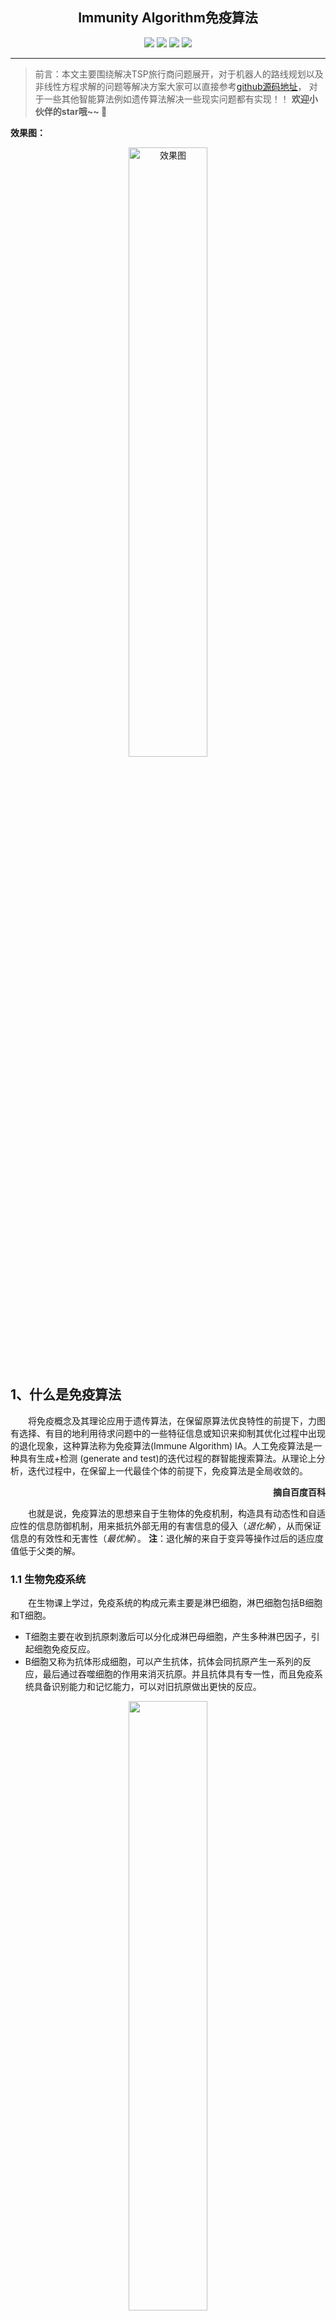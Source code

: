<h2 align=center>Immunity Algorithm免疫算法</h2>
<div align="center">
<image src="https://markdown-liyang.oss-cn-beijing.aliyuncs.com/label/Github-LiYangSir-brightgreen.svg">
<image src="https://markdown-liyang.oss-cn-beijing.aliyuncs.com/label/quguai.cn-green.svg">
<image src="https://img.shields.io/badge/Lannguage-MatLab-yellow">
<image src="https://markdown-liyang.oss-cn-beijing.aliyuncs.com/label/Version-1.0-blue.svg">
</div>


------
> 前言：本文主要围绕解决TSP旅行商问题展开，对于机器人的路线规划以及非线性方程求解的问题等解决方案大家可以直接参考[github源码地址](https://github.com/LiYangSir/SmartAlgorithm)，
> 对于一些其他智能算法例如遗传算法解决一些现实问题都有实现！！ **欢迎小伙伴的star哦~~ 🤭**


**效果图：**
<div align=center>
<img src=https://markdown-liyang.oss-cn-beijing.aliyuncs.com/优化算法/IMA免疫算法/test.gif width=50% alt=效果图>
</div>

## 1、什么是免疫算法

&emsp;&emsp;将免疫概念及其理论应用于遗传算法，在保留原算法优良特性的前提下，力图有选择、有目的地利用待求问题中的一些特征信息或知识来抑制其优化过程中出现的退化现象，这种算法称为免疫算法(Immune Algorithm) IA。人工免疫算法是一种具有生成+检测 (generate and test)的迭代过程的群智能搜索算法。从理论上分析，迭代过程中，在保留上一代最佳个体的前提下，免疫算法是全局收敛的。<div align=right><b>摘自百度百科</b></div>

&emsp;&emsp;也就是说，免疫算法的思想来自于生物体的免疫机制，构造具有动态性和自适应性的信息防御机制，用来抵抗外部无用的有害信息的侵入（*退化解*），从而保证信息的有效性和无害性（*最优解*）。
**注**：退化解的来自于变异等操作过后的适应度值低于父类的解。

### 1.1 生物免疫系统

&emsp;&emsp;在生物课上学过，免疫系统的构成元素主要是淋巴细胞，淋巴细胞包括B细胞和T细胞。
+ T细胞主要在收到抗原刺激后可以分化成淋巴母细胞，产生多种淋巴因子，引起细胞免疫反应。
+ B细胞又称为抗体形成细胞，可以产生抗体，抗体会同抗原产生一系列的反应，最后通过吞噬细胞的作用来消灭抗原。并且抗体具有专一性，而且免疫系统具备识别能力和记忆能力，可以对旧抗原做出更快的反应。
<div align=center>
<img src=https://markdown-liyang.oss-cn-beijing.aliyuncs.com/优化算法/IMA免疫算法/免疫系统.png width=50% alt=>
</div>

**免疫系统和一般免疫算法的比较：**
|免疫系统|免疫算法|
|:---:|:---:|
|抗原|待解决的问题，例如方程最优解、TSP等等|
|抗体|最优解|
|抗原识别|问题识别|
|从记忆细胞产生抗体|找到以往的成功例子|
|淋巴细胞的分化|最优解的保持|
|细胞抑制|剩余候选解的消除|
|抗体增强|利用遗传算子产生新的抗体|

### 1.2 免疫算法的基本原理

&emsp;&emsp;免疫遗传算法解决了遗传算法早熟收敛的问题，有可能陷入局部最优解的情况，并且遗传算法具有一定的盲目性，尤其是在交叉和变异的过程中。容易产生相较于父类更加差的解，也就是退化现象的出现。如果在遗传算法中引入免疫的方法和概念，对遗传算法全局搜索进行干预，就避免了很多重复的工作。

&emsp;&emsp;免疫算法在面对求解问题的时候，相当于面对各种抗原，可以提前注射疫苗，来一只退化的现象，从而保持优胜略汰的特点，使算法一直优化下去。

一般的免疫算法分为下面 3 种情况。
1. 模仿免疫系统抗体与抗原的识别，结合抗体的产生过程而抽象出来的免疫算法。
2. 基于免疫系统中的其他特殊机制抽象出来的算法，例如克隆选择算法。
3. 和其他智能算法等其他的算法进行融合，例如免疫遗传算法。

### 1.3 免疫算法的基本步骤和流程

<div align=center>
<img src=https://markdown-liyang.oss-cn-beijing.aliyuncs.com/优化算法/IMA免疫算法/流程.png width=35% alt=>
</div>

## 2、免疫遗传算法
&emsp;&emsp;免疫遗传算法和遗传算法的结构一致，最大的不同之处在于在免疫遗传算法中引入了浓度调节机制。在进行选择操作的时候，遗传算法制只利用了适应度指标对个体进行评价；在免疫遗传算法当中，免疫遗传算法中的选择策略变为：适应度越高，浓度越小，个体复制的概率越大，反之越小。

&emsp;&emsp;免疫遗传算法的基本思想就是在传统的算法基础上加入一个免疫算子，加入免疫算子的目的就是为了防止种群的退化。免疫算子有接种疫苗和免疫选择两个步骤组成。免疫遗传算法可以有效地调节选择压力。因此免疫算法可以保持种群多样性的能力。

**免疫遗传算法的步骤和流程：**

<div align=center>
<img src=https://markdown-liyang.oss-cn-beijing.aliyuncs.com/优化算法/IMA免疫算法/流程2.png width=35% alt=免疫遗传算法流程>
</div>

## 3、免疫算法在TSP问题中的应用
&emsp;&emsp;TSP问题是所有智能算法都要解决的问题，TSP问题就是旅行商问题，旅行商要遍历所有的城市，并且城市仅能通过一次，并且保证所经过的城市的路径最小。
### 3.1、免疫算法的结构
&emsp;&emsp;对于个体的编码仍然采用和遗传算法中相同的实数编码结构。由于本例中要求路径最低，适应度函数就取为路径的倒数。

&emsp;&emsp;采用单点交叉，交叉的位置随机，类似与遗传算法。每次遗传操作后，随机抽取一些个体进行注射抗体，进行免疫检测，即对接种了个体进行检测，如果适应度提高，则继续，否则就代表着在进行交叉和变异的过程中出现了退化现象，这时个体就会被父类代替，就是下面的表达式：
```c
父类适应度 < 子类适应度 ? 子类 : 父类
```

### 3.2、求解 TSP 问题流程图

<div align=center>
<img src=https://markdown-liyang.oss-cn-beijing.aliyuncs.com/优化算法/IMA免疫算法/TSP.png width=50% alt=>
</div>

### 3.3、免疫遗传算法-TSP MatLab 实现

&emsp;&emsp;主要是对参数进行初始化，包括对一些概率参数、初始种群矩阵，城市初始位置、城市之间的距离矩阵等等。
**参数初始化:**
```matlab
N = 20;               
%城市的个数
M = N - 1;               
%种群的个数
pos = 50 * randn(N,2);
%%生成城市的坐标
global D;
%城市距离数据
D = zeros(N,N);
for i = 1 : N
    for j = i + 1 : N
        dis = (pos(i, 1)-pos(j, 1)).^2+(pos(i, 2)-pos(j, 2)).^2;
        D(i, j) = dis^(0.5);
        D(j, i) = D(i, j);
    end
end

%中间结果保存
global TmpResult;
TmpResult = [];
global TmpResult1;
TmpResult1 = [];

[M, N] = size(D);  % 种群规模
pCharChange = 1;  % 个体换位概率
pStrChange = 0.4;  % 个体移位概率
pStrReverse = 0.4;  % 个体逆转概率
pCharReCompose = 0.4;  % 个体重组概率
MaxIterateNum = 100;  % 迭代次数

mPopulation = zeros(N-1,N);
mRandM = randperm(N-1);  % 最优路径
mRandM = mRandM + 1;
for rol = 1:N-1
    mPopulation(rol,:) = randperm(N);%产生初始抗体
end
```

**迭代过程：**
```matlab
count = 0;
figure(2);
while count < MaxIterateNum
    % 产生新抗体
    B = Mutation(mPopulation, [pCharChange pStrChange pStrReverse pCharReCompose]);
    % 计算新产生的抗体对应的适应度，并选择最优抗体
    mPopulation = SelectAntigen(mPopulation,B);
    % 保存每一代最优的个体
    best_pop(count + 1, :) = mPopulation(1, :);
    count = count + 1;
end
```

&emsp;&emsp;变异过程，变异的过程主要保存移位、换位、逆转以及重组操作，这几个操作之间相互独立，最后拼接在一起后返回。
**变异操作：**
```matlab
function result = Mutation(A, P)
[m,n] = size(A);
% 换位
n1 = round(P(1)*m);  % 变异的个体数
m1 = randperm(m);  % 混淆个体顺序
cm1 = randperm(n-1)+1;  % 个体变异的位置
B1 = zeros(n1,n);  % 保存变异后的个体
c1 = cm1(n-1);
c2 = cm1(n-2);
for s = 1:n1
    B1(s,:) = A(m1(s),:);
    tmp = B1(s,c1);
    B1(s,c1) = B1(s,c2);
    B1(s,c2) = tmp;
end

% 移位
n2 = round(P(2)*m);
m2 = randperm(m);
cm2 = randperm(n-1)+1;
B2 = zeros(n2,n);
c1 = min([cm2(n-1),cm2(n-2)]);
c2 = max([cm2(n-1),cm2(n-2)]);
for s = 1:n2
    B2(s,:) = A(m2(s),:);
    B2(s,c1:c2) = DisplaceStr(B2(s,:),c1,c2);
end

% 逆转
n3 = round(P(3)*m);
m3 = randperm(m);
cm3 = randperm(n-1)+1;
B3 = zeros(n3,n);
c1 = min([cm3(n-1),cm3(n-2)]);
c2 = max([cm3(n-1),cm3(n-2)]);
for s = 1:n3
    B3(s,:) = A(m3(s),:);
    tmp1 = [[c2:-1:c1]',B3(s,c1:c2)'];
    tmp1 = sortrows(tmp1,1);
    B3(s,c1:c2) = tmp1(:,2)';
end

% 重组
n4 = round(P(4)*m);
m4 = randperm(m);
cm4 = randperm(n-1)+1;
B4 = zeros(n4,n);
c1 = min([cm4(n-1),cm4(n-2)]);
c2 = max([cm4(n-1),cm4(n-2)]);
for s = 1:n4
    B4(s,:) = A(m4(s),:);
    B4(s,c1:c2) = CharRecompose(B4(s,c1:c2));
end

% 变异后个体拼接
result = [B1;B2;B3;B4];
```
上面的涉及几个函数分别是DisplaceStr()以及CharRecompose()
```matlab
function result = DisplaceStr(inMatrix, startCol, endCol)
[m,n] = size(inMatrix);
if n <= 1
    result = inMatrix;
    return;
end
switch nargin
    case 1
        startCol = 1;
        endCol = n;
    case 2
        endCol = n;
end
mMatrix1 = inMatrix(:,(startCol + 1):endCol);
result = [mMatrix1, inMatrix(:, startCol)];

function result = CharRecompose(A)
global D;
index = A(1,2:end);
tmp = A(1,1);
result = [tmp];
[m,n] = size(index);
while n>=2
    len = D(tmp,index(1));
    tmpID = 1;
    for s = 2:n
        if len > D(tmp,index(s))
            tmpID = s;
            len = D(tmp,index(s));
        end
    end
    tmp = index(tmpID);
    result = [result,tmp];
    index(:,tmpID) = [];
    [m,n] = size(index);
end
result = [result,index(1)];
```
&emsp;&emsp;选择优秀的个体继续进行后续的操作，对于退化或者次优解进行去除。
**选择抗体：**
```matlab
function result = SelectAntigen(A,B)
global D;
[m,n] = size(A);
[p,q] = size(B);
index = [A;B];
rr = zeros((m+p),2);
rr(:,2) = [1:(m+p)]';
for s = 1:(m+p)
    for t = 1:(n-1)
        rr(s,1) = rr(s,1)+D(index(s,t),index(s,t+1));
    end
    rr(s,1) = rr(s,1) + D(index(s,n),index(s,1));
end
rr = sortrows(rr,1);
ss = [];
tmplen = 0;
for s = 1:(m+p)
    if tmplen ~= rr(s,1)
        tmplen = rr(s,1);
        ss = [ss;index(rr(s,2),:)];
    end
end
global TmpResult;
TmpResult = [TmpResult;rr(1,1)];
global TmpResult1;
TmpResult1 = [TmpResult1;rr(end,1)];
result = ss(1:m,:);
```
## 4、结果
<div align=center>
<img src=https://markdown-liyang.oss-cn-beijing.aliyuncs.com/优化算法/IMA免疫算法/res2.png  width=40% alt=结果展示>
<img src=https://markdown-liyang.oss-cn-beijing.aliyuncs.com/优化算法/IMA免疫算法/result.png  width=40% alt=结果展示>
</div>

**注：** 为了说明方便将代码直接拆开展示如果需要源码可以直接最后的源码地址中找到。

## 最后

更多精彩内容，大家可以转到我的主页：[曲怪曲怪的主页](http://quguai.cn/)

**源码地址**：[github地址](https://github.com/LiYangSir/SmartAlgorithm)

